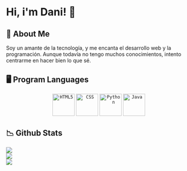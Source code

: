 # Hi, i'm Dani! 👋

## 🌠 About Me
Soy un amante de la tecnología, y me encanta el desarrollo web y la programación.
Aunque todavía no tengo muchos conocimientos, intento centrarme en hacer bien lo que sé.

## 🖥️ Program Languages

<p align="center">
  <code><img title="HTML5" height="60" src="https://github.com/zumrudu-anka/zumrudu-anka/blob/master/images/html5.svg"></code>
  <code><img title="CSS" height="60" src="https://github.com/zumrudu-anka/zumrudu-anka/blob/master/images/css.svg"></code>
  <!--<code><img title="Javascript" height="60" src="https://github.com/zumrudu-anka/zumrudu-anka/blob/master/images/javascript.svg"></code>-->
  <code><img title="Python" height="60" src="https://github.com/zumrudu-anka/zumrudu-anka/blob/master/images/python-original.svg"></code>
  <code><img title="Java" height="60" src="https://github.com/zumrudu-anka/zumrudu-anka/blob/master/images/java-original.svg"></code>
  <!--<code><img title="C" height="60" src="https://github.com/zumrudu-anka/zumrudu-anka/blob/master/images/c.svg"></code>
  <code><img title="C++" height="60" src="https://github.com/zumrudu-anka/zumrudu-anka/blob/master/images/cpp.svg"></code>
  <code><img title="C#" height="60" src="https://github.com/zumrudu-anka/zumrudu-anka/blob/master/images/cSharp.svg"></code>-->
</p>

## 📉 Github Stats
![](https://github-readme-stats.vercel.app/api?username=Daniel0611CN&theme=onedark&hide_border=false&include_all_commits=false&count_private=false)<br/>
![](https://github-readme-streak-stats.herokuapp.com/?user=Daniel0611CN&theme=onedark&hide_border=false)<br/>
![](https://github-readme-stats.vercel.app/api/top-langs/?username=Daniel0611CN&theme=onedark&hide_border=false&include_all_commits=false&count_private=false&layout=compact)


<!--
**Daniel0611CN/Daniel0611CN** is a ✨ _special_ ✨ repository because its `README.md` (this file) appears on your GitHub profile.

Here are some ideas to get you started:
-->


